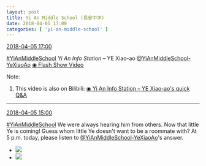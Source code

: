 ```yaml
---
layout: post
title: Yi An Middle School (易安中学)
date: 2018-04-05 17:00
categories: [ 'yi-an-middle-school' ]
---
```


<div class="weibo-info">
  <a href="https://weibo.com/6074218720/GaH71AEUm">2018-04-05 17:00</a>
</div>

[#YiAnMiddleSchool](https://weibo.com/p/100808e5c67e0668537d4caddefd946dcff208/super_index) *Yi An Info Station* – YE Xiao-ao [@YiAnMiddleSchool-YeXiaoAo](https://weibo.com/u/6340485168)  [◉ Flash Show Video](https://www.miaopai.com/show/AERkydMzjPQzZ9mf-IDUe7Pq63Uq3Q2DvfEjJQ__.htm)

<!-- more -->

Note:
1. This video is also on Bilibili: [◉ Yi An Info Station – YE Xiao-ao's quick Q&A](https://www.bilibili.com/video/av21689486)

---

<div class="weibo-info">
  <a href="https://weibo.com/6074218720/GaGkjBUZp">2018-04-05 15:00</a>
</div>

[#YiAnMiddleSchool](https://weibo.com/p/100808e5c67e0668537d4caddefd946dcff208/super_index) We were always hearing him from others. Now that little Ye is coming! Guess whom little Ye doesn't want to be a roommate with? At 5 p.m. today, please listen to [@YiAnMiddleSchool-YeXiaoAo](https://weibo.com/u/6340485168)'s answer.

<ul class="weibo-pic-list-1">
  <li class="weibo-pic">
    <a href="//wx4.sinaimg.cn/mw690/006D4NLGgy1fq1s9d01wtj31900u0ked.jpg"><img src="//wx4.sinaimg.cn/thumb150/006D4NLGgy1fq1s9d01wtj31900u0ked.jpg"/></a>
  </li>
  <li class="weibo-pic">
    <a href="//wx3.sinaimg.cn/mw690/006D4NLGgy1fq1s9d1vi2j317c0swe3n.jpg"><img src="//wx3.sinaimg.cn/thumb150/006D4NLGgy1fq1s9d1vi2j317c0swe3n.jpg"/></a>
  </li>
</ul>
